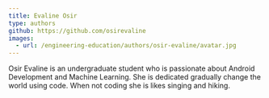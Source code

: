 ```yaml
---
title: Evaline Osir
type: authors
github: https://github.com/osirevaline
images:
  - url: /engineering-education/authors/osir-evaline/avatar.jpg
---
```

Osir Evaline is an undergraduate student who is passionate about Android Development and Machine Learning. She is dedicated gradually change the world using code. When not coding she is likes singing and hiking.
